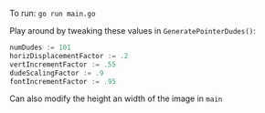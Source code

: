 To run:
`go run main.go`

Play around by tweaking these values in `GeneratePointerDudes()`:
```go
numDudes := 101
horizDisplacementFactor := .2
vertIncrementFactor := .55
dudeScalingFactor := .9
fontIncrementFactor := .95
```

Can also modify the height an width of the image in `main`